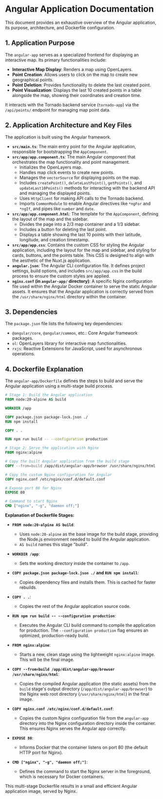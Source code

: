 # Angular Application Documentation

This document provides an exhaustive overview of the Angular application, its purpose, architecture, and Dockerfile configuration.

## 1. Application Purpose

The `angular-app` serves as a specialized frontend for displaying an interactive map. Its primary functionalities include:

*   **Interactive Map Display**: Renders a map using OpenLayers.
*   **Point Creation**: Allows users to click on the map to create new geographical points.
*   **Point Deletion**: Provides functionality to delete the last created point.
*   **Point Visualization**: Displays the last 10 created points in a table alongside the map, showing their coordinates and creation time.

It interacts with the Tornado backend service (`tornado-app`) via the `/api/points/` endpoint for managing map point data.

## 2. Application Architecture and Key Files

The application is built using the Angular framework.

*   **`src/main.ts`**: The main entry point for the Angular application, responsible for bootstrapping the `AppComponent`.
*   **`src/app/app.component.ts`**: The main Angular component that orchestrates the map functionality and point management.
    *   Initializes the OpenLayers map.
    *   Handles map click events to create new points.
    *   Manages the `vectorSource` for displaying points on the map.
    *   Includes `createPoint()`, `deleteLastPoint()`, `getPoints()`, and `updateLast10Points()` methods for interacting with the backend API and managing the displayed points.
    *   Uses `HttpClient` for making API calls to the Tornado backend.
    *   Imports `CommonModule` to enable Angular directives like `*ngFor` and `*ngIf`, and pipes like `number` and `date`.
*   **`src/app/app.component.html`**: The template for the `AppComponent`, defining the layout of the map and the sidebar.
    *   Divides the page into a 2/3 map container and a 1/3 sidebar.
    *   Includes a button for deleting the last point.
    *   Displays a table showing the last 10 points with their latitude, longitude, and creation timestamp.
*   **`src/app/app.css`**: Contains the custom CSS for styling the Angular application, including the layout for the map and sidebar, and styling for cards, buttons, and the points table. This CSS is designed to align with the aesthetic of the Nuxt.js application.
*   **`angular.json`**: The Angular CLI configuration file. It defines project settings, build options, and includes `src/app/app.css` in the build process to ensure the custom styles are applied.
*   **`nginx.conf` (in `angular-app/` directory)**: A specific Nginx configuration file used within the Angular Docker container to serve the static Angular assets. It ensures that the Angular application is correctly served from the `/usr/share/nginx/html` directory within the container.

## 3. Dependencies

The `package.json` file lists the following key dependencies:

*   `@angular/core`, `@angular/common`, etc.: Core Angular framework packages.
*   `ol`: OpenLayers library for interactive map functionalities.
*   `rxjs`: Reactive Extensions for JavaScript, used for asynchronous operations.

## 4. Dockerfile Explanation

The `angular-app/Dockerfile` defines the steps to build and serve the Angular application using a multi-stage build process.

```dockerfile
# Stage 1: Build the Angular application
FROM node:20-alpine AS build

WORKDIR /app

COPY package.json package-lock.json ./
RUN npm install

COPY . .

RUN npm run build -- --configuration production

# Stage 2: Serve the application with Nginx
FROM nginx:alpine

# Copy the built Angular application from the build stage
COPY --from=build /app/dist/angular-app/browser /usr/share/nginx/html

# Copy the custom Nginx configuration for Angular
COPY nginx.conf /etc/nginx/conf.d/default.conf

# Expose port 80 for Nginx
EXPOSE 80

# Command to start Nginx
CMD ["nginx", "-g", "daemon off;"]
```

**Explanation of Dockerfile Stages:**

*   **`FROM node:20-alpine AS build`**:
    *   Uses `node:20-alpine` as the base image for the build stage, providing the Node.js environment needed to build the Angular application.
    *   `AS build` names this stage "build".

*   **`WORKDIR /app`**:
    *   Sets the working directory inside the container to `/app`.

*   **`COPY package.json package-lock.json ./` and `RUN npm install`**:
    *   Copies dependency files and installs them. This is cached for faster rebuilds.

*   **`COPY . .`**:
    *   Copies the rest of the Angular application source code.

*   **`RUN npm run build -- --configuration production`**:
    *   Executes the Angular CLI build command to compile the application for production. The `--configuration production` flag ensures an optimized, production-ready build.

*   **`FROM nginx:alpine`**:
    *   Starts a new, clean stage using the lightweight `nginx:alpine` image. This will be the final image.

*   **`COPY --from=build /app/dist/angular-app/browser /usr/share/nginx/html`**:
    *   Copies the compiled Angular application (the static assets) from the `build` stage's output directory (`/app/dist/angular-app/browser`) to the Nginx web root directory (`/usr/share/nginx/html`) in the final image.

*   **`COPY nginx.conf /etc/nginx/conf.d/default.conf`**:
    *   Copies the custom Nginx configuration file from the `angular-app` directory into the Nginx configuration directory inside the container. This ensures Nginx serves the Angular app correctly.

*   **`EXPOSE 80`**:
    *   Informs Docker that the container listens on port 80 (the default HTTP port for Nginx).

*   **`CMD ["nginx", "-g", "daemon off;"]`**:
    *   Defines the command to start the Nginx server in the foreground, which is necessary for Docker containers.

This multi-stage Dockerfile results in a small and efficient Angular application image, served by Nginx.
